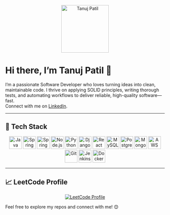 <p align="center">
  <img src="https://github.com/tanujp15.png?size=150" alt="Tanuj Patil" width="150" />
</p>

# Hi there, I’m Tanuj Patil 👋

I’m a passionate Software Developer who loves turning ideas into clean, maintainable code. I thrive on applying SOLID principles, writing thorough tests, and automating workflows to deliver reliable, high-quality software—fast.  
Connect with me on [LinkedIn](https://www.linkedin.com/in/tanuj-nandkishor-patil-9096ba347/).

---

## 🔧 Tech Stack

<p align="center">
  <img src="https://skillicons.dev/icons?i=java" alt="Java" height="40" />
  <img src="https://skillicons.dev/icons?i=springboot" alt="Spring Boot" height="40" />
  <img src="https://skillicons.dev/icons?i=spring" alt="Spring" height="40" />
  <img src="https://skillicons.dev/icons?i=nodejs" alt="Node.js" height="40" />
  <img src="https://skillicons.dev/icons?i=python" alt="Python" height="40" />
  <img src="https://skillicons.dev/icons?i=django" alt="Django" height="40" />
  <img src="https://skillicons.dev/icons?i=react" alt="React" height="40" />
  <img src="https://skillicons.dev/icons?i=mysql" alt="MySQL" height="40" />
  <img src="https://skillicons.dev/icons?i=postgres" alt="PostgreSQL" height="40" />
  <img src="https://skillicons.dev/icons?i=mongodb" alt="MongoDB" height="40" />
  <img src="https://skillicons.dev/icons?i=aws" alt="AWS" height="40" />
  <img src="https://skillicons.dev/icons?i=git" alt="Git" height="40" />
  <img src="https://skillicons.dev/icons?i=jenkins" alt="Jenkins" height="40" />
  <img src="https://skillicons.dev/icons?i=docker" alt="Docker" height="40" />
</p>

---

## 📈 LeetCode Profile

<p align="center">
  <a href="https://leetcode.com/u/tanujp15/" target="_blank">
    <img src="https://img.shields.io/badge/LeetCode-View%20My%20Stats-FFA116?style=for-the-badge&logo=leetcode&logoColor=white" alt="LeetCode Profile" />
  </a>
</p>

Feel free to explore my repos and connect with me! 😊
